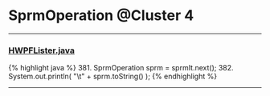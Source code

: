 # SprmOperation @Cluster 4

***

### [HWPFLister.java](https://searchcode.com/codesearch/view/97384386/)
{% highlight java %}
381. SprmOperation sprm = sprmIt.next();
382. System.out.println( "\t" + sprm.toString() );
{% endhighlight %}

***

